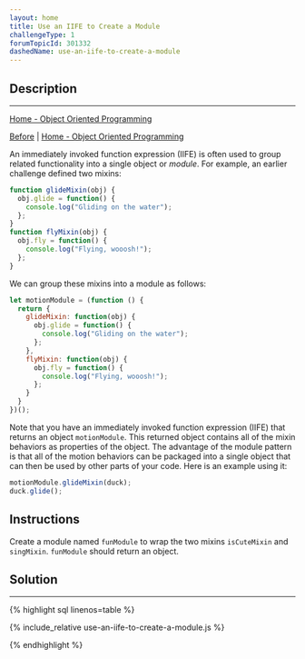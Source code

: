```yaml
---
layout: home
title: Use an IIFE to Create a Module
challengeType: 1
forumTopicId: 301332
dashedName: use-an-iife-to-create-a-module
---
```


<div class="row">
<div class="columnStmt" markdown="1">

## Description
------

[Home - Object Oriented Programming](./README.md)

[Before](./understand-the-immediately-invoked-function-expression-iife.md)  | [Home - Object Oriented Programming](./README.md)

An immediately invoked function expression (IIFE) is often used to group related functionality into a single object or <dfn>module</dfn>. For example, an earlier challenge defined two mixins:

```js
function glideMixin(obj) {
  obj.glide = function() {
    console.log("Gliding on the water");
  };
}
function flyMixin(obj) {
  obj.fly = function() {
    console.log("Flying, wooosh!");
  };
}
```

We can group these mixins into a module as follows:

```js
let motionModule = (function () {
  return {
    glideMixin: function(obj) {
      obj.glide = function() {
        console.log("Gliding on the water");
      };
    },
    flyMixin: function(obj) {
      obj.fly = function() {
        console.log("Flying, wooosh!");
      };
    }
  }
})();
```

Note that you have an immediately invoked function expression (IIFE) that returns an object `motionModule`. This returned object contains all of the mixin behaviors as properties of the object. The advantage of the module pattern is that all of the motion behaviors can be packaged into a single object that can then be used by other parts of your code. Here is an example using it:

```js
motionModule.glideMixin(duck);
duck.glide();
```

##  Instructions 

Create a module named `funModule` to wrap the two mixins `isCuteMixin` and `singMixin`. `funModule` should return an object.

</div>
<div class="columnSol" markdown="1">

## Solution
------

{% highlight sql linenos=table %}

{% include_relative use-an-iife-to-create-a-module.js %}

{% endhighlight %}

</div>
</div>

